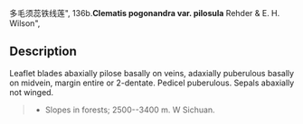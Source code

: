多毛须蕊铁线莲",
136b.**Clematis pogonandra var. pilosula** Rehder & E. H. Wilson",

## Description
Leaflet blades abaxially pilose basally on veins, adaxially puberulous basally on midvein, margin entire or 2-dentate. Pedicel puberulous. Sepals abaxially not winged.

> * Slopes in forests; 2500--3400 m. W Sichuan.
